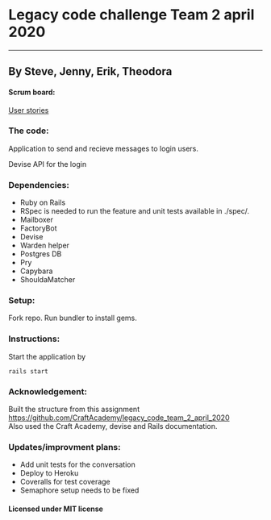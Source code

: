 # Legacy code challenge Team 2 april 2020

---

## By Steve, Jenny, Erik, Theodora

#### Scrum board:

[User stories](https://www.pivotaltracker.com/n/projects/2445151)

### The code:

Application to send and recieve messages to login users.

Devise API for the login

### Dependencies:

- Ruby on Rails
- RSpec is needed to run the feature and unit tests available in ./spec/.
- Mailboxer
- FactoryBot
- Devise
- Warden helper
- Postgres DB
- Pry
- Capybara
- ShouldaMatcher

### Setup:<br>

Fork repo.
Run bundler to install gems.

### Instructions:<br>

Start the application by

```irb
rails start
```

### Acknowledgement:<br>

Built the structure from this assignment
https://github.com/CraftAcademy/legacy_code_team_2_april_2020 <br>
Also used the Craft Academy, devise and Rails documentation.

### Updates/improvment plans:

- Add unit tests for the conversation
- Deploy to Heroku
- Coveralls for test coverage
- Semaphore setup needs to be fixed

#### Licensed under MIT license
